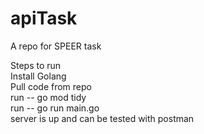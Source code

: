 # apiTask
A repo for SPEER task

Steps to run <br />
Install Golang <br />
Pull code from repo <br />
run  -- go mod tidy <br />
run  -- go run main.go <br />
server is up and can be tested with postman <br />
